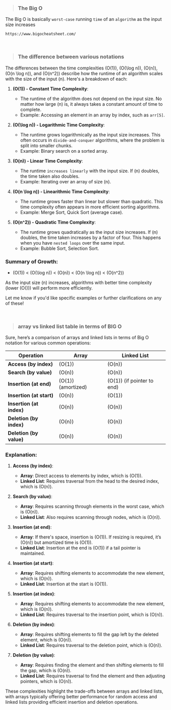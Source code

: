 > ### The Big O
The Big O is basically `worst-case` running `time` of an `algorithm` as the input size increases

```
https://www.bigocheatsheet.com/
```

<br>

> ### The difference between various notations
The differences between the time complexities \(O(1)\), \(O(\log n)\), \(O(n)\), \(O(n \log n)\), and \(O(n^2)\) describe how the runtime of an algorithm scales with the size of the input \(n\). Here's a breakdown of each:

1. **\(O(1)\) - Constant Time Complexity**:
   - The runtime of the algorithm does not depend on the input size. No matter how large \(n\) is, it always takes a constant amount of time to complete.
   - Example: Accessing an element in an array by index, such as `arr[5]`.

2. **\(O(\log n)\) - Logarithmic Time Complexity**:
   - The runtime grows logarithmically as the input size increases. This often occurs in `divide-and-conquer` algorithms, where the problem is split into smaller chunks.
   - Example: Binary search on a sorted array.

3. **\(O(n)\) - Linear Time Complexity**:
   - The runtime `increases linearly` with the input size. If \(n\) doubles, the time taken also doubles.
   - Example: Iterating over an array of size \(n\).

4. **\(O(n \log n)\) - Linearithmic Time Complexity**:
   - The runtime grows faster than linear but slower than quadratic. This time complexity often appears in more efficient sorting algorithms.
   - Example: Merge Sort, Quick Sort (average case).

5. **\(O(n^2)\) - Quadratic Time Complexity**:
   - The runtime grows quadratically as the input size increases. If \(n\) doubles, the time taken increases by a factor of four. This happens when you have `nested loops` over the same input.
   - Example: Bubble Sort, Selection Sort.

### Summary of Growth:
- \(O(1)\) < \(O(\log n)\) < \(O(n)\) < \(O(n \log n)\) < \(O(n^2)\)

As the input size \(n\) increases, algorithms with better time complexity (lower \(O()\)) will perform more efficiently.

Let me know if you'd like specific examples or further clarifications on any of these!


<br>


> ### array vs linked list table in terms of BIG O

Sure, here’s a comparison of arrays and linked lists in terms of Big O notation for various common operations:

| **Operation**          | **Array**                      | **Linked List**                 |
|------------------------|--------------------------------|---------------------------------|
| **Access (by index)**  | \(O(1)\)                        | \(O(n)\)                         |
| **Search (by value)**  | \(O(n)\)                        | \(O(n)\)                         |
| **Insertion (at end)** | \(O(1)\) (amortized)            | \(O(1)\) (if pointer to end)     |
| **Insertion (at start)**| \(O(n)\)                       | \(O(1)\)                         |
| **Insertion (at index)**| \(O(n)\)                       | \(O(n)\)                         |
| **Deletion (by index)** | \(O(n)\)                       | \(O(n)\)                         |
| **Deletion (by value)** | \(O(n)\)                       | \(O(n)\)                         |

### Explanation:

1. **Access (by index)**:
   - **Array**: Direct access to elements by index, which is \(O(1)\).
   - **Linked List**: Requires traversal from the head to the desired index, which is \(O(n)\).

2. **Search (by value)**:
   - **Array**: Requires scanning through elements in the worst case, which is \(O(n)\).
   - **Linked List**: Also requires scanning through nodes, which is \(O(n)\).

3. **Insertion (at end)**:
   - **Array**: If there's space, insertion is \(O(1)\). If resizing is required, it’s \(O(n)\) but amortized time is \(O(1)\).
   - **Linked List**: Insertion at the end is \(O(1)\) if a tail pointer is maintained.

4. **Insertion (at start)**:
   - **Array**: Requires shifting elements to accommodate the new element, which is \(O(n)\).
   - **Linked List**: Insertion at the start is \(O(1)\).

5. **Insertion (at index)**:
   - **Array**: Requires shifting elements to accommodate the new element, which is \(O(n)\).
   - **Linked List**: Requires traversal to the insertion point, which is \(O(n)\).

6. **Deletion (by index)**:
   - **Array**: Requires shifting elements to fill the gap left by the deleted element, which is \(O(n)\).
   - **Linked List**: Requires traversal to the deletion point, which is \(O(n)\).

7. **Deletion (by value)**:
   - **Array**: Requires finding the element and then shifting elements to fill the gap, which is \(O(n)\).
   - **Linked List**: Requires traversal to find the element and then adjusting pointers, which is \(O(n)\).

These complexities highlight the trade-offs between arrays and linked lists, with arrays typically offering better performance for random access and linked lists providing efficient insertion and deletion operations.
